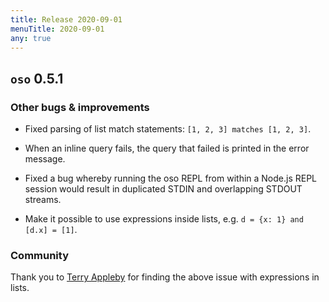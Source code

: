 ```yaml
---
title: Release 2020-09-01
menuTitle: 2020-09-01
any: true
---
```


## `oso` 0.5.1

### Other bugs & improvements


* Fixed parsing of list match statements: `[1, 2, 3] matches [1, 2, 3]`.


* When an inline query fails, the query that failed is printed in the error
message.


* Fixed a bug whereby running the oso REPL from within a Node.js REPL session
would result in duplicated STDIN and overlapping STDOUT streams.


* Make it possible to use expressions inside lists, e.g. `d = {x: 1} and [d.x]
= [1]`.

### Community

Thank you to [Terry Appleby](https://github.com/tappleby) for finding the
above issue with expressions in lists.
